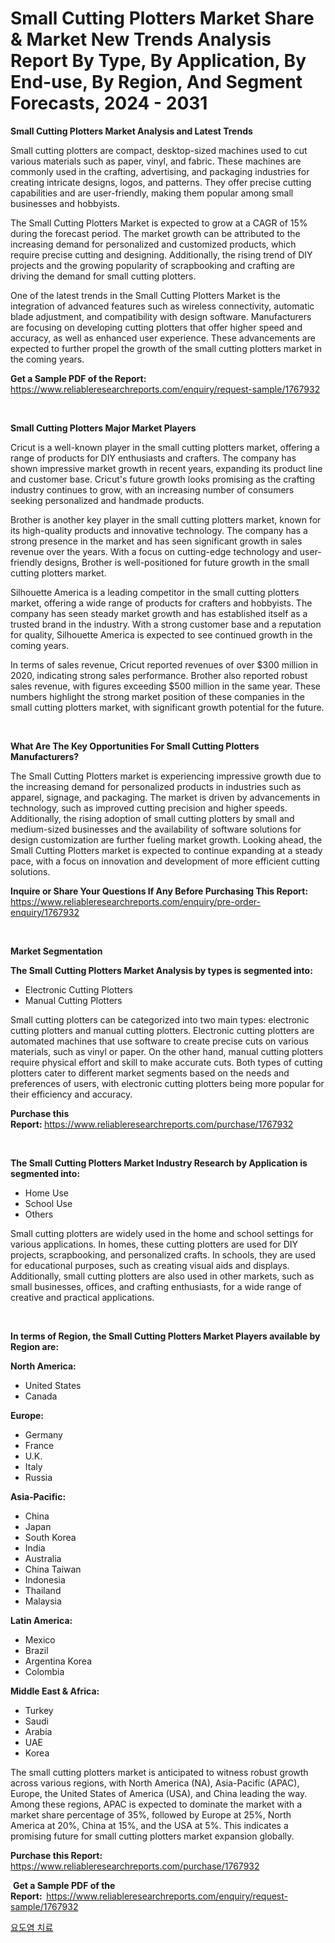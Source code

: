 <p><h1>Small Cutting Plotters Market Share & Market New Trends Analysis Report By Type, By Application, By End-use, By Region, And Segment Forecasts, 2024 - 2031</h1></p><p><strong>Small Cutting Plotters Market Analysis and Latest Trends</strong></p>
<p><p>Small cutting plotters are compact, desktop-sized machines used to cut various materials such as paper, vinyl, and fabric. These machines are commonly used in the crafting, advertising, and packaging industries for creating intricate designs, logos, and patterns. They offer precise cutting capabilities and are user-friendly, making them popular among small businesses and hobbyists.</p><p>The Small Cutting Plotters Market is expected to grow at a CAGR of 15% during the forecast period. The market growth can be attributed to the increasing demand for personalized and customized products, which require precise cutting and designing. Additionally, the rising trend of DIY projects and the growing popularity of scrapbooking and crafting are driving the demand for small cutting plotters.</p><p>One of the latest trends in the Small Cutting Plotters Market is the integration of advanced features such as wireless connectivity, automatic blade adjustment, and compatibility with design software. Manufacturers are focusing on developing cutting plotters that offer higher speed and accuracy, as well as enhanced user experience. These advancements are expected to further propel the growth of the small cutting plotters market in the coming years.</p></p>
<p><strong>Get a Sample PDF of the Report:&nbsp;</strong> <a href="https://www.reliableresearchreports.com/enquiry/request-sample/1767932">https://www.reliableresearchreports.com/enquiry/request-sample/1767932</a></p>
<p>&nbsp;</p>
<p><strong>Small Cutting Plotters Major Market Players</strong></p>
<p><p>Cricut is a well-known player in the small cutting plotters market, offering a range of products for DIY enthusiasts and crafters. The company has shown impressive market growth in recent years, expanding its product line and customer base. Cricut's future growth looks promising as the crafting industry continues to grow, with an increasing number of consumers seeking personalized and handmade products.</p><p>Brother is another key player in the small cutting plotters market, known for its high-quality products and innovative technology. The company has a strong presence in the market and has seen significant growth in sales revenue over the years. With a focus on cutting-edge technology and user-friendly designs, Brother is well-positioned for future growth in the small cutting plotters market.</p><p>Silhouette America is a leading competitor in the small cutting plotters market, offering a wide range of products for crafters and hobbyists. The company has seen steady market growth and has established itself as a trusted brand in the industry. With a strong customer base and a reputation for quality, Silhouette America is expected to see continued growth in the coming years.</p><p>In terms of sales revenue, Cricut reported revenues of over $300 million in 2020, indicating strong sales performance. Brother also reported robust sales revenue, with figures exceeding $500 million in the same year. These numbers highlight the strong market position of these companies in the small cutting plotters market, with significant growth potential for the future.</p></p>
<p>&nbsp;</p>
<p><strong>What Are The Key Opportunities For Small Cutting Plotters Manufacturers?</strong></p>
<p><p>The Small Cutting Plotters market is experiencing impressive growth due to the increasing demand for personalized products in industries such as apparel, signage, and packaging. The market is driven by advancements in technology, such as improved cutting precision and higher speeds. Additionally, the rising adoption of small cutting plotters by small and medium-sized businesses and the availability of software solutions for design customization are further fueling market growth. Looking ahead, the Small Cutting Plotters market is expected to continue expanding at a steady pace, with a focus on innovation and development of more efficient cutting solutions.</p></p>
<p><strong>Inquire or Share Your Questions If Any Before Purchasing This Report:</strong> <a href="https://www.reliableresearchreports.com/enquiry/pre-order-enquiry/1767932">https://www.reliableresearchreports.com/enquiry/pre-order-enquiry/1767932</a></p>
<p>&nbsp;</p>
<p><strong>Market Segmentation</strong></p>
<p><strong>The Small Cutting Plotters Market Analysis by types is segmented into:</strong></p>
<p><ul><li>Electronic Cutting Plotters</li><li>Manual Cutting Plotters</li></ul></p>
<p><p>Small cutting plotters can be categorized into two main types: electronic cutting plotters and manual cutting plotters. Electronic cutting plotters are automated machines that use software to create precise cuts on various materials, such as vinyl or paper. On the other hand, manual cutting plotters require physical effort and skill to make accurate cuts. Both types of cutting plotters cater to different market segments based on the needs and preferences of users, with electronic cutting plotters being more popular for their efficiency and accuracy.</p></p>
<p><strong>Purchase this Report:&nbsp;</strong><a href="https://www.reliableresearchreports.com/purchase/1767932">https://www.reliableresearchreports.com/purchase/1767932</a></p>
<p>&nbsp;</p>
<p><strong>The Small Cutting Plotters Market Industry Research by Application is segmented into:</strong></p>
<p><ul><li>Home Use</li><li>School Use</li><li>Others</li></ul></p>
<p><p>Small cutting plotters are widely used in the home and school settings for various applications. In homes, these cutting plotters are used for DIY projects, scrapbooking, and personalized crafts. In schools, they are used for educational purposes, such as creating visual aids and displays. Additionally, small cutting plotters are also used in other markets, such as small businesses, offices, and crafting enthusiasts, for a wide range of creative and practical applications.</p></p>
<p>&nbsp;</p>
<p><strong>In terms of Region, the Small Cutting Plotters Market Players available by Region are:</strong></p>
<p>
    <p> <strong> North America: </strong>
        <ul>
            <li>United States</li>
            <li>Canada</li>
        </ul>
        </p> 
    <p> <strong> Europe: </strong>
        <ul>
            <li>Germany</li>
            <li>France</li>
            <li>U.K.</li>
            <li>Italy</li>
            <li>Russia</li>
        </ul>
        </p> 
    <p> <strong> Asia-Pacific: </strong>
        <ul>
            <li>China</li>
            <li>Japan</li>
            <li>South Korea</li>
            <li>India</li>
            <li>Australia</li>
            <li>China Taiwan</li>
            <li>Indonesia</li>
            <li>Thailand</li>
            <li>Malaysia</li>
        </ul>
        </p> 
    <p> <strong> Latin America: </strong>
        <ul>
            <li>Mexico</li>
            <li>Brazil</li>
            <li>Argentina Korea</li>
            <li>Colombia</li>
        </ul>
        </p> 
    <p> <strong> Middle East & Africa: </strong>
        <ul>
            <li>Turkey</li>
            <li>Saudi</li>
            <li>Arabia</li>
            <li>UAE</li>
            <li>Korea</li>
        </ul>
    </p>
    </p>
<p><p>The small cutting plotters market is anticipated to witness robust growth across various regions, with North America (NA), Asia-Pacific (APAC), Europe, the United States of America (USA), and China leading the way. Among these regions, APAC is expected to dominate the market with a market share percentage of 35%, followed by Europe at 25%, North America at 20%, China at 15%, and the USA at 5%. This indicates a promising future for small cutting plotters market expansion globally.</p></p>
<p><strong>Purchase this Report: </strong><a href="https://www.reliableresearchreports.com/purchase/1767932">https://www.reliableresearchreports.com/purchase/1767932</a></p>
<p>&nbsp;<strong>Get a Sample PDF of the Report:&nbsp;&nbsp;</strong><a href="https://www.reliableresearchreports.com/enquiry/request-sample/1767932">https://www.reliableresearchreports.com/enquiry/request-sample/1767932</a></p>
<p><strong></strong></p>
<p><p><a href="https://github.com/lzrvbyqzftro57/Market-Research-Report-List-1/blob/main/16527256163.md">요도염 치료</a></p></p>